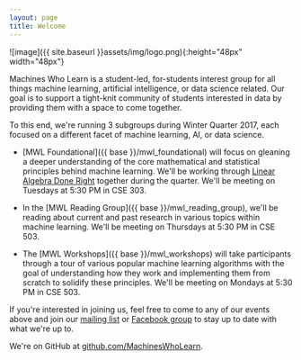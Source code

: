 ```yaml
---
layout: page
title: Welcome
---
```


![image]({{ site.baseurl }}assets/img/logo.png){:height="48px" width="48px"}

Machines Who Learn is a student-led, for-students interest group for all things
machine learning, artificial intelligence, or data science related. Our goal is
to support a tight-knit community of students interested in data by providing
them with a space to come together.

To this end, we're running 3 subgroups during Winter Quarter 2017, each focused
on a different facet of machine learning, AI, or data science.

- [MWL Foundational]({{ base }}/mwl_foundational) will focus on gleaning a
  deeper understanding of the core mathematical and statistical principles behind
  machine learning. We'll be working through
  [Linear Algebra Done Right](http://linear.axler.net/) together
  during the quarter. We'll be meeting on Tuesdays at 5:30 PM in CSE 303.

- In the [MWL Reading Group]({{ base }}/mwl_reading_group), we'll be reading
  about current and past research in various topics within machine learning.
  We'll be meeting on Thursdays at 5:30 PM in CSE 503.

- The [MWL Workshops]({{ base }}/mwl_workshops) will take participants through a
  tour of various popular machine learning algorithms with the goal of
  understanding how they work and implementing them from scratch to solidify
  these principles. We'll be meeting on Mondays at 5:30 PM in CSE 503.

If you're interested in joining us, feel free to come to any of our events
above and join our [mailing list](https://groups.google.com/forum/#!forum/machines-who-learn/join) or
[Facebook group](https://www.facebook.com/groups/MachinesWhoLearn) to stay up to
date with what we're up to.

We're on GitHub at [github.com/MachinesWhoLearn](https://github.com/MachinesWhoLearn).
